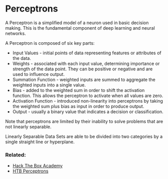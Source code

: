 # Perceptrons

A Perceptron is a simplified model of a neuron used in basic decision making. This is the fundamental component of deep learning and neural networks.

A Perceptron is composed of six key parts:

- Input Values - initial points of data representing features or attributes of the data.
- Weights - associated with each input value, determining importance or strength of the data point. They can be positive or negative and are used to influence output.
- Summation Function - weighted inputs are summed to aggregate the weighted inputs into a single value.
- Bias - added to the weighted sum in order to shift the activation function. This allows the perceptron to activate when all values are zero.
- Activation Function - introduced non-linearity into perceptrons by taking the weighted sum plus bias as input in order to produce output.
- Output - usually a binary value that indicates a decision or classification.

Note that perceptrons are limited by their inability to solve problems that are not linearly separable. 

Linearly Separable Data Sets are able to be divided into two categories by a single straight line or hyperplane.

### Related:
- [Hack The Box Academy](https://academy.hackthebox.com/ "Hack The Box Academy Home page")
- [HTB Perceptrons](https://academy.hackthebox.com/module/290/section/3262 "HTB Perceptrons")